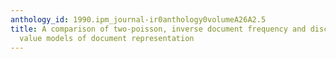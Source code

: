 ```yaml
---
anthology_id: 1990.ipm_journal-ir0anthology0volumeA26A2.5
title: A comparison of two-poisson, inverse document frequency and discrimination
  value models of document representation
---
```

